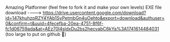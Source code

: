 Amazing Platformer
(feel free to fork it and make your own levels)
EXE file download ----> 
https://drive.usercontent.google.com/download?id=147khuhzpRZY4YAb1SyPetmbGn4uOehto&export=download&authuser=0&confirm=t&uuid=4fecefba-20ea-4751-8f6f-fc1d06759ada&at=AEz70l4sldxDu2bs2hecvabC6kYa%3A1741614484031 (too large to put on github 🥲)
